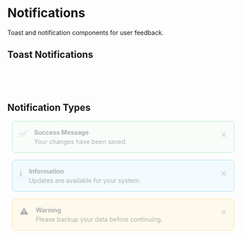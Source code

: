# Notifications

Toast and notification components for user feedback.

## Toast Notifications

<div class="notification-container">
  <button class="show-notification" onclick="document.getElementById('toast-demo').classList.add('show')">
    Show Toast
  </button>
  
  <div id="toast-demo" class="toast" onclick="this.classList.remove('show')">
    <div class="toast-icon">✅</div>
    <div class="toast-content">
      <h4>Success</h4>
      <p>Operation completed successfully</p>
    </div>
  </div>
</div>

## Notification Types

<div class="notification success">
  <div class="notification-icon">✅</div>
  <div class="notification-content">
    <h4>Success Message</h4>
    <p>Your changes have been saved.</p>
  </div>
  <button class="notification-close">×</button>
</div>

<div class="notification info">
  <div class="notification-icon">ℹ️</div>
  <div class="notification-content">
    <h4>Information</h4>
    <p>Updates are available for your system.</p>
  </div>
  <button class="notification-close">×</button>
</div>

<div class="notification warning">
  <div class="notification-icon">⚠️</div>
  <div class="notification-content">
    <h4>Warning</h4>
    <p>Please backup your data before continuing.</p>
  </div>
  <button class="notification-close">×</button>
</div>

<style>
.notification-container {
  margin: 2rem 0;
}

.show-notification {
  padding: 0.5rem 1rem;
  background: var(--vp-c-brand);
  color: white;
  border: none;
  border-radius: 0.25rem;
  cursor: pointer;
}

.toast {
  position: fixed;
  bottom: 1rem;
  right: 1rem;
  display: flex;
  gap: 1rem;
  padding: 1rem;
  background: white;
  border-radius: 0.5rem;
  box-shadow: 0 4px 6px -1px rgba(0, 0, 0, 0.1);
  opacity: 0;
  transform: translateY(1rem);
  transition: all 0.3s ease;
  cursor: pointer;
}

.toast.show {
  opacity: 1;
  transform: translateY(0);
}

.notification {
  display: flex;
  gap: 1rem;
  align-items: start;
  padding: 1rem;
  border-radius: 0.5rem;
  margin: 1rem 0;
  animation: slideIn 0.3s ease;
}

.notification-icon {
  font-size: 1.25rem;
}

.notification-content {
  flex: 1;
}

.notification-content h4 {
  margin: 0 0 0.25rem 0;
}

.notification-content p {
  margin: 0;
}

.notification-close {
  background: none;
  border: none;
  font-size: 1.5rem;
  cursor: pointer;
  padding: 0;
  opacity: 0.5;
}

.notification-close:hover {
  opacity: 1;
}

.notification.success {
  background: #f0fdf4;
  border: 1px solid #22c55e;
}

.notification.info {
  background: #e0f2fe;
  border: 1px solid #0ea5e9;
}

.notification.warning {
  background: #fef3c7;
  border: 1px solid #f59e0b;
}

@keyframes slideIn {
  from {
    opacity: 0;
    transform: translateX(1rem);
  }
  to {
    opacity: 1;
    transform: translateX(0);
  }
}
</style>